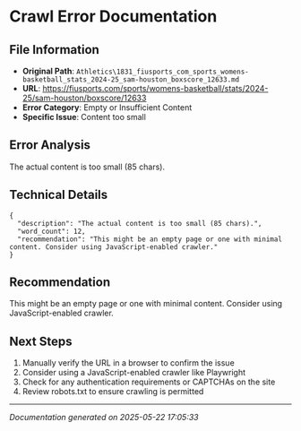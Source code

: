 # Crawl Error Documentation

## File Information
- **Original Path**: `Athletics\1831_fiusports_com_sports_womens-basketball_stats_2024-25_sam-houston_boxscore_12633.md`
- **URL**: https://fiusports.com/sports/womens-basketball/stats/2024-25/sam-houston/boxscore/12633
- **Error Category**: Empty or Insufficient Content
- **Specific Issue**: Content too small

## Error Analysis
The actual content is too small (85 chars).

## Technical Details
```
{
  "description": "The actual content is too small (85 chars).",
  "word_count": 12,
  "recommendation": "This might be an empty page or one with minimal content. Consider using JavaScript-enabled crawler."
}
```

## Recommendation
This might be an empty page or one with minimal content. Consider using JavaScript-enabled crawler.

## Next Steps
1. Manually verify the URL in a browser to confirm the issue
2. Consider using a JavaScript-enabled crawler like Playwright
3. Check for any authentication requirements or CAPTCHAs on the site
4. Review robots.txt to ensure crawling is permitted

---
*Documentation generated on 2025-05-22 17:05:33*
